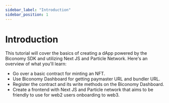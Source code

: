 ```yaml
---
sidebar_label: "Introduction"
sidebar_position: 1
---
```


# Introduction

This tutorial will cover the basics of creating a dApp powered by the Biconomy SDK and utilizing Next JS and Particle Network. Here's an overview of what you'll learn:

- Go over a basic contract for minting an NFT.
- Use Biconomy Dashboard for getting paymaster URL and bundler URL.
- Register the contract and its write methods on the Biconomy Dashboard.
- Create a frontend with Next JS and Particle network that aims to be friendly to use for web2 users onboarding to web3.

